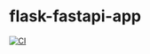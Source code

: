 # flask-fastapi-app
[![CI](https://github.com/ajaxis001/flask-fastapi-app/actions/workflows/main.yml/badge.svg)](https://github.com/ajaxis001/flask-fastapi-app/actions/workflows/main.yml)
